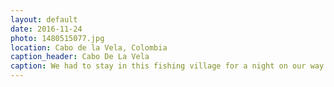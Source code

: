 ```yaml
---
layout: default
date: 2016-11-24
photo: 1480515077.jpg
location: Cabo de la Vela, Colombia
caption_header: Cabo De La Vela
caption: We had to stay in this fishing village for a night on our way to the Punta Gallinas. This town is very small and has nothing to offer except nice sunsets, usual fish meal and hammocks.
---
```

